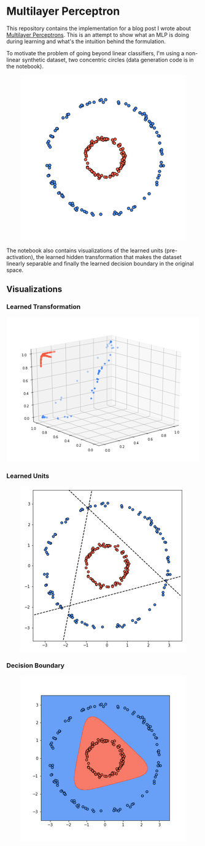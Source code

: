 # Multilayer Perceptron


This repository contains the implementation for a blog post I wrote about [Multilayer Perceptrons](https://giothinks.com/multilayer-perceptron/). This is an attempt to show what an MLP is doing during learning and what's the intuition behind the formulation.

To motivate the problem of going beyond linear classifiers, I'm using a non-linear synthetic dataset, two concentric circles (data generation code is in the notebook).

<p align="center">
<img src="circles.png">
</p>

The notebook also contains visualizations of the learned units (pre-activation), the learned hidden transformation that makes the dataset linearly separable and finally the learned decision boundary in the original space.

## Visualizations

### Learned Transformation
<p align="center">
<img src="projection.png">
</p>

### Learned Units
<p align="center">
<img src="hidden_classifiers.png">
</p>

### Decision Boundary
<p align="center">
<img src="decision_boundary.png">
</p>

